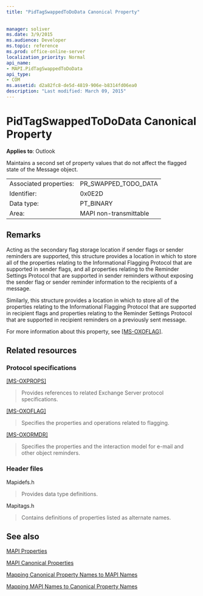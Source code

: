```yaml
---
title: "PidTagSwappedToDoData Canonical Property"
 
 
manager: soliver
ms.date: 3/9/2015
ms.audience: Developer
ms.topic: reference
ms.prod: office-online-server
localization_priority: Normal
api_name:
- MAPI.PidTagSwappedToDoData
api_type:
- COM
ms.assetid: d2a82fc8-de5d-4819-906e-b8314fd06ea0
description: "Last modified: March 09, 2015"
---
```


# PidTagSwappedToDoData Canonical Property

  
  
**Applies to**: Outlook 
  
Maintains a second set of property values that do not affect the flagged state of the Message object.
  
|||
|:-----|:-----|
|Associated properties:  <br/> |PR_SWAPPED_TODO_DATA  <br/> |
|Identifier:  <br/> |0x0E2D  <br/> |
|Data type:  <br/> |PT_BINARY  <br/> |
|Area:  <br/> |MAPI non-transmittable  <br/> |
   
## Remarks

Acting as the secondary flag storage location if sender flags or sender reminders are supported, this structure provides a location in which to store all of the properties relating to the Informational Flagging Protocol that are supported in sender flags, and all properties relating to the Reminder Settings Protocol that are supported in sender reminders without exposing the sender flag or sender reminder information to the recipients of a message.
  
Similarly, this structure provides a location in which to store all of the properties relating to the Informational Flagging Protocol that are supported in recipient flags and properties relating to the Reminder Settings Protocol that are supported in recipient reminders on a previously sent message.
  
For more information about this property, see [[MS-OXOFLAG]](http://msdn.microsoft.com/library/f1e50be4-ed30-4c2a-b5cb-8ff3aaaf9b91%28Office.15%29.aspx).
  
## Related resources

### Protocol specifications

[[MS-OXPROPS]](http://msdn.microsoft.com/library/f6ab1613-aefe-447d-a49c-18217230b148%28Office.15%29.aspx)
  
> Provides references to related Exchange Server protocol specifications.
    
[[MS-OXOFLAG]](http://msdn.microsoft.com/library/f1e50be4-ed30-4c2a-b5cb-8ff3aaaf9b91%28Office.15%29.aspx)
  
> Specifies the properties and operations related to flagging.
    
[[MS-OXORMDR]](http://msdn.microsoft.com/library/5454ebcc-e5d1-4da8-a598-d393b101caab%28Office.15%29.aspx)
  
> Specifies the properties and the interaction model for e-mail and other object reminders.
    
### Header files

Mapidefs.h
  
> Provides data type definitions.
    
Mapitags.h
  
> Contains definitions of properties listed as alternate names.
    
## See also



[MAPI Properties](mapi-properties.md)
  
[MAPI Canonical Properties](mapi-canonical-properties.md)
  
[Mapping Canonical Property Names to MAPI Names](mapping-canonical-property-names-to-mapi-names.md)
  
[Mapping MAPI Names to Canonical Property Names](mapping-mapi-names-to-canonical-property-names.md)

